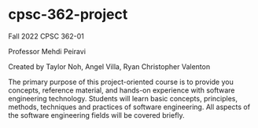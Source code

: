 # cpsc-362-project

Fall 2022 CPSC 362-01

Professor Mehdi Peiravi

Created by Taylor Noh, Angel Villa, Ryan Christopher Valenton

The primary purpose of this project-oriented course is to provide you concepts, reference material, and hands-on experience with software engineering technology. Students will learn basic concepts, principles, methods, techniques and practices of software engineering. All aspects of the software engineering fields will be covered briefly.
